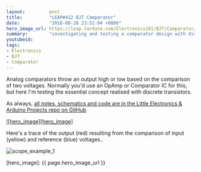 ```yaml
---
layout:         post
title:          "LEAP#412 BJT Comparator"
date:           "2018-08-28 23:51:04 +0800"
hero_image_url: https://leap.tardate.com/Electronics101/BJT/Comparator/assets/Comparator_build.jpg
summary:        "investigating and testing a comparator design with discrete components"
youtubeid:
tags:
- Electronics
- BJT
- Comparator
---
```


Analog comparators throw an output high or low based on the comparison of two voltages. Normally
you'd use an OpAmp or Comparator IC for this, but here I'm testing the essential concept realised
with discrete transistors.

As always, [all notes, schematics and code are in the Little Electronics & Arduino Projects repo on GitHub][project]

[![hero_image][hero_image]][project]

Here's a trace of the output (red) resulting from the comparison of input (yellow) and reference (blue) voltages..

![scope_example_1](https://leap.tardate.com/Electronics101/BJT/Comparator/assets/scope_example_1.gif)

[leap]: https://leap.tardate.com
[project]: https://github.com/tardate/LittleArduinoProjects/tree/master/Electronics101/BJT/Comparator
[hero_image]: {{ page.hero_image_url }}
